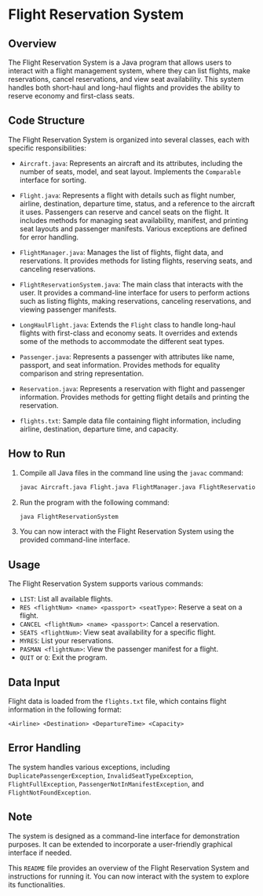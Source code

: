 # Flight Reservation System

## Overview
The Flight Reservation System is a Java program that allows users to interact with a flight management system, where they can list flights, make reservations, cancel reservations, and view seat availability. This system handles both short-haul and long-haul flights and provides the ability to reserve economy and first-class seats.

## Code Structure
The Flight Reservation System is organized into several classes, each with specific responsibilities:

- `Aircraft.java`: Represents an aircraft and its attributes, including the number of seats, model, and seat layout. Implements the `Comparable` interface for sorting.

- `Flight.java`: Represents a flight with details such as flight number, airline, destination, departure time, status, and a reference to the aircraft it uses. Passengers can reserve and cancel seats on the flight. It includes methods for managing seat availability, manifest, and printing seat layouts and passenger manifests. Various exceptions are defined for error handling.

- `FlightManager.java`: Manages the list of flights, flight data, and reservations. It provides methods for listing flights, reserving seats, and canceling reservations.

- `FlightReservationSystem.java`: The main class that interacts with the user. It provides a command-line interface for users to perform actions such as listing flights, making reservations, canceling reservations, and viewing passenger manifests.

- `LongHaulFlight.java`: Extends the `Flight` class to handle long-haul flights with first-class and economy seats. It overrides and extends some of the methods to accommodate the different seat types.

- `Passenger.java`: Represents a passenger with attributes like name, passport, and seat information. Provides methods for equality comparison and string representation.

- `Reservation.java`: Represents a reservation with flight and passenger information. Provides methods for getting flight details and printing the reservation.

- `flights.txt`: Sample data file containing flight information, including airline, destination, departure time, and capacity.

## How to Run
1. Compile all Java files in the command line using the `javac` command:

   ```bash
   javac Aircraft.java Flight.java FlightManager.java FlightReservationSystem.java LongHaulFlight.java Passenger.java Reservation.java
   ```

2. Run the program with the following command:

   ```bash
   java FlightReservationSystem
   ```

3. You can now interact with the Flight Reservation System using the provided command-line interface.

## Usage
The Flight Reservation System supports various commands:

- `LIST`: List all available flights.
- `RES <flightNum> <name> <passport> <seatType>`: Reserve a seat on a flight.
- `CANCEL <flightNum> <name> <passport>`: Cancel a reservation.
- `SEATS <flightNum>`: View seat availability for a specific flight.
- `MYRES`: List your reservations.
- `PASMAN <flightNum>`: View the passenger manifest for a flight.
- `QUIT` or `Q`: Exit the program.

## Data Input
Flight data is loaded from the `flights.txt` file, which contains flight information in the following format:

```
<Airline> <Destination> <DepartureTime> <Capacity>
```

## Error Handling
The system handles various exceptions, including `DuplicatePassengerException`, `InvalidSeatTypeException`, `FlightFullException`, `PassengerNotInManifestException`, and `FlightNotFoundException`.

## Note
The system is designed as a command-line interface for demonstration purposes. It can be extended to incorporate a user-friendly graphical interface if needed.

This `README` file provides an overview of the Flight Reservation System and instructions for running it. You can now interact with the system to explore its functionalities.
